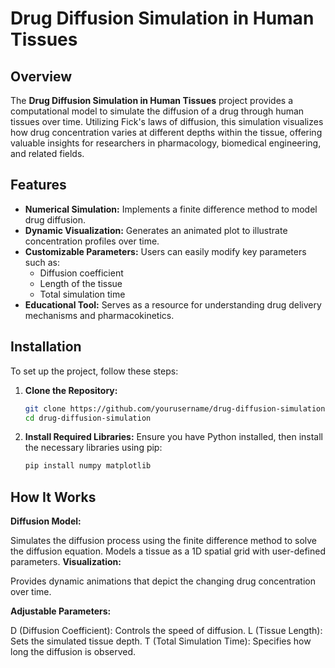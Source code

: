# Drug Diffusion Simulation in Human Tissues

## Overview
The **Drug Diffusion Simulation in Human Tissues** project provides a computational model to simulate the diffusion of a drug through human tissues over time. Utilizing Fick's laws of diffusion, this simulation visualizes how drug concentration varies at different depths within the tissue, offering valuable insights for researchers in pharmacology, biomedical engineering, and related fields.

## Features
- **Numerical Simulation:** Implements a finite difference method to model drug diffusion.
- **Dynamic Visualization:** Generates an animated plot to illustrate concentration profiles over time.
- **Customizable Parameters:** Users can easily modify key parameters such as:
  - Diffusion coefficient
  - Length of the tissue
  - Total simulation time
- **Educational Tool:** Serves as a resource for understanding drug delivery mechanisms and pharmacokinetics.

## Installation
To set up the project, follow these steps:

1. **Clone the Repository:**
   ```bash
   git clone https://github.com/yourusername/drug-diffusion-simulation.git
   cd drug-diffusion-simulation
   ```

2. **Install Required Libraries:**
   Ensure you have Python installed, then install the necessary libraries using pip:
   ```bash
   pip install numpy matplotlib
   ```

## How It Works
**Diffusion Model:**

Simulates the diffusion process using the finite difference method to solve the diffusion equation.
Models a tissue as a 1D spatial grid with user-defined parameters.
**Visualization:**

Provides dynamic animations that depict the changing drug concentration over time.

**Adjustable Parameters:**

D (Diffusion Coefficient): Controls the speed of diffusion.
L (Tissue Length): Sets the simulated tissue depth.
T (Total Simulation Time): Specifies how long the diffusion is observed.


